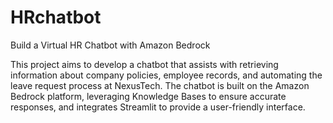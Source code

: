 # HRchatbot
Build a Virtual HR Chatbot with Amazon Bedrock

This project aims to develop a chatbot that assists with retrieving information about company policies, employee records, and automating the leave request process at NexusTech. The chatbot is built on the Amazon Bedrock platform, leveraging Knowledge Bases to ensure accurate responses, and integrates Streamlit to provide a user-friendly interface.
